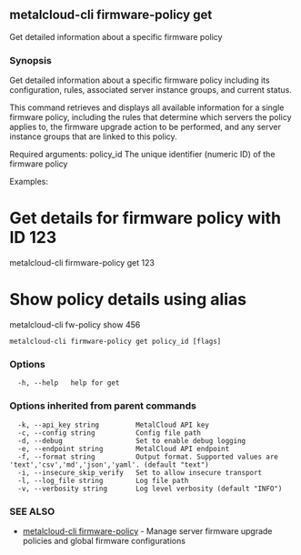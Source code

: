 ## metalcloud-cli firmware-policy get

Get detailed information about a specific firmware policy

### Synopsis

Get detailed information about a specific firmware policy including its configuration,
rules, associated server instance groups, and current status.

This command retrieves and displays all available information for a single firmware
policy, including the rules that determine which servers the policy applies to,
the firmware upgrade action to be performed, and any server instance groups
that are linked to this policy.

Required arguments:
  policy_id               The unique identifier (numeric ID) of the firmware policy

Examples:
  # Get details for firmware policy with ID 123
  metalcloud-cli firmware-policy get 123
  
  # Show policy details using alias
  metalcloud-cli fw-policy show 456

```
metalcloud-cli firmware-policy get policy_id [flags]
```

### Options

```
  -h, --help   help for get
```

### Options inherited from parent commands

```
  -k, --api_key string         MetalCloud API key
  -c, --config string          Config file path
  -d, --debug                  Set to enable debug logging
  -e, --endpoint string        MetalCloud API endpoint
  -f, --format string          Output format. Supported values are 'text','csv','md','json','yaml'. (default "text")
  -i, --insecure_skip_verify   Set to allow insecure transport
  -l, --log_file string        Log file path
  -v, --verbosity string       Log level verbosity (default "INFO")
```

### SEE ALSO

* [metalcloud-cli firmware-policy](metalcloud-cli_firmware-policy.md)	 - Manage server firmware upgrade policies and global firmware configurations

